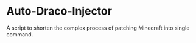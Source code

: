 # Auto-Draco-Injector
A script to shorten the complex process of patching Minecraft into single command.
